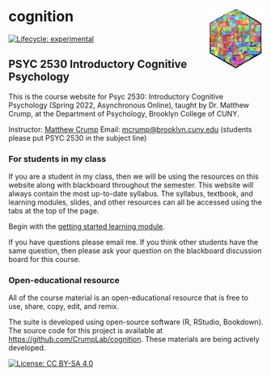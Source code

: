# cognition <a href='https:/crumplab.github.io/cognition'><img src='man/figures/logo.png' align="right" height="120.5" /></a>

<!-- badges: start -->
[![Lifecycle: experimental](https://img.shields.io/badge/lifecycle-experimental-orange.svg)](https://www.tidyverse.org/lifecycle/#experimental)
<!-- badges: end -->


## PSYC 2530 Introductory Cognitive Psychology

This is the course website for Psyc 2530: Introductory Cognitive Psychology (Spring 2022, Asynchronous Online), taught by Dr. Matthew Crump, at the Department of Psychology, Brooklyn College of CUNY. 

Instructor: [Matthew Crump](https://www.crumplab.com)
Email: [mcrump@brooklyn.cuny.edu](mcrump@brooklyn.cuny.edu) (students please put PSYC 2530 in the subject line)

### For students in my class

If you are a student in my class, then we will be using the resources on this website along with blackboard throughout the semester. This website will always contain the most up-to-date syllabus. The syllabus, textbook, and learning modules, slides, and other resources can all be accessed using the tabs at the top of the page.

Begin with the [getting started learning module](https://www.crumplab.com/cognition/articles/modules/L0_Getting_Started.html).

If you have questions please email me. If you think other students have the same question, then please ask your question on the blackboard discussion board for this course.


### Open-educational resource

All of the course material is an open-educational resource that is free to use, share, copy, edit, and remix.

The suite is developed using open-source software (R, RStudio, Bookdown). The source code for this project is available at <https://github.com/CrumpLab/cognition>. These materials are being actively developed. 

[![License: CC BY-SA 4.0](https://img.shields.io/badge/License-CC%20BY--SA%204.0-lightgrey.svg)](https://creativecommons.org/licenses/by-sa/4.0/)
